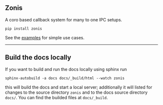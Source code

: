 Zonis
---

A coro based callback system for many to one IPC setups.

`pip install zonis`

See the [examples](https://github.com/Skelmis/Zonis/tree/master/exampleshttps://github.com/Skelmis/Zonis/tree/master/examples) for simple use cases.
___
## Build the docs locally

If you want to build and run the docs locally using sphinx run
```
sphinx-autobuild -a docs docs/_build/html --watch zonis
```
this will build the docs and start a local server; additionally it will listed for changes to the source directory ``zonis`` and to the docs source directory ``docs/``.
You can find the builded files at ``docs/_build``.